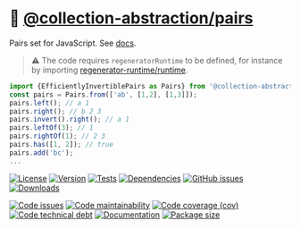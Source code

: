 :cherries: [@collection-abstraction/pairs](https://collection-abstraction.github.io/pairs)
==

Pairs set for JavaScript.
See [docs](https://collection-abstraction.github.io/pairs/index.html).

> :warning: The code requires `regeneratorRuntime` to be defined, for instance by importing
> [regenerator-runtime/runtime](https://www.npmjs.com/package/regenerator-runtime).

```js
import {EfficientlyInvertiblePairs as Pairs} from '@collection-abstraction/pairs';
const pairs = Pairs.from(['ab', [1,2], [1,3]]);
pairs.left(); // a 1
pairs.right(); // b 2 3
pairs.invert().right(); // a 1
pairs.leftOf(3); // 1
pairs.rightOf(1); // 2 3
pairs.has([1, 2]); // true
pairs.add('bc');
...
```

[![License](https://img.shields.io/github/license/collection-abstraction/pairs.svg)](https://raw.githubusercontent.com/collection-abstraction/pairs/main/LICENSE)
[![Version](https://img.shields.io/npm/v/@collection-abstraction/pairs.svg)](https://www.npmjs.org/package/@collection-abstraction/pairs)
[![Tests](https://img.shields.io/github/workflow/status/collection-abstraction/pairs/ci:cover?event=push&label=tests)](https://github.com/collection-abstraction/pairs/actions/workflows/ci:cover.yml?query=branch:main)
[![Dependencies](https://img.shields.io/librariesio/github/collection-abstraction/pairs.svg)](https://github.com/collection-abstraction/pairs/network/dependencies)
[![GitHub issues](https://img.shields.io/github/issues/collection-abstraction/pairs.svg)](https://github.com/collection-abstraction/pairs/issues)
[![Downloads](https://img.shields.io/npm/dm/@collection-abstraction/pairs.svg)](https://www.npmjs.org/package/@collection-abstraction/pairs)

[![Code issues](https://img.shields.io/codeclimate/issues/collection-abstraction/pairs.svg)](https://codeclimate.com/github/collection-abstraction/pairs/issues)
[![Code maintainability](https://img.shields.io/codeclimate/maintainability/collection-abstraction/pairs.svg)](https://codeclimate.com/github/collection-abstraction/pairs/trends/churn)
[![Code coverage (cov)](https://img.shields.io/codecov/c/gh/collection-abstraction/pairs/main.svg)](https://codecov.io/gh/collection-abstraction/pairs)
[![Code technical debt](https://img.shields.io/codeclimate/tech-debt/collection-abstraction/pairs.svg)](https://codeclimate.com/github/collection-abstraction/pairs/trends/technical_debt)
[![Documentation](https://collection-abstraction.github.io/pairs/badge.svg)](https://collection-abstraction.github.io/pairs/source.html)
[![Package size](https://img.shields.io/bundlephobia/minzip/@collection-abstraction/pairs)](https://bundlephobia.com/result?p=@collection-abstraction/pairs)

